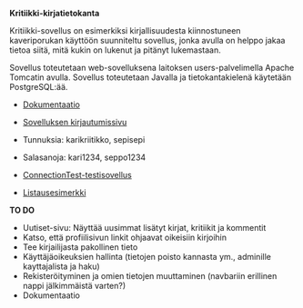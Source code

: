 **Kritiikki-kirjatietokanta**

Kritiikki-sovellus on esimerkiksi kirjallisuudesta kiinnostuneen kaveriporukan käyttöön suunniteltu sovellus, jonka avulla on helppo jakaa tietoa siitä, mitä kukin on lukenut ja pitänyt lukemastaan. 

Sovellus toteutetaan web-sovelluksena laitoksen users-palvelimella Apache Tomcatin avulla. Sovellus toteutetaan Javalla ja tietokantakielenä käytetään PostgreSQL:ää.

- [Dokumentaatio](doc/dokumentaatio.pdf)

- [Sovelluksen kirjautumissivu](http://t-tiikkala.users.cs.helsinki.fi/Kritiikki)

- Tunnuksia: karikriitikko, sepisepi
- Salasanoja: kari1234, seppo1234

- [ConnectionTest-testisovellus](http://t-tiikkala.users.cs.helsinki.fi/ConnectionTest/)

- [Listausesimerkki](http://t-tiikkala.users.cs.helsinki.fi/Kritiikki/KayttajaListausServlet)

**TO DO**

- Uutiset-sivu: Näyttää uusimmat lisätyt kirjat, kritiikit ja kommentit
- Katso, että profiilisivun linkit ohjaavat oikeisiin kirjoihin
- Tee kirjailijasta pakollinen tieto
- Käyttäjäoikeuksien hallinta (tietojen poisto kannasta ym., adminille kayttajalista ja haku)
- Rekisteröityminen ja omien tietojen muuttaminen (navbariin erillinen nappi jälkimmäistä varten?)
- Dokumentaatio
